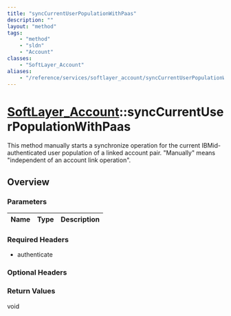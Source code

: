 ```yaml
---
title: "syncCurrentUserPopulationWithPaas"
description: ""
layout: "method"
tags:
    - "method"
    - "sldn"
    - "Account"
classes:
    - "SoftLayer_Account"
aliases:
    - "/reference/services/softlayer_account/syncCurrentUserPopulationWithPaas"
---
```

# [SoftLayer_Account](/reference/services/SoftLayer_Account)::syncCurrentUserPopulationWithPaas

This method manually starts a synchronize operation for the current IBMid-authenticated user population of a linked account pair. "Manually" means "independent of an account link operation". 


## Overview 


### Parameters 
|Name | Type | Description |
| --- | --- | --- |


### Required Headers
* authenticate

### Optional Headers

### Return Values
void

